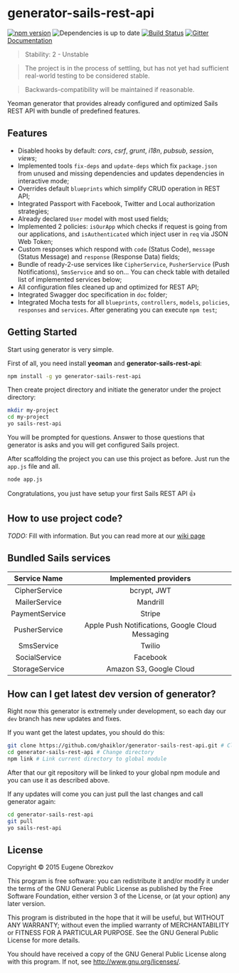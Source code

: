 # generator-sails-rest-api

[![npm version](https://badge.fury.io/js/generator-sails-rest-api.svg)](http://badge.fury.io/js/generator-sails-rest-api) ![Dependencies is up to date](https://david-dm.org/ghaiklor/generator-sails-rest-api.svg) [![Build Status](https://travis-ci.org/ghaiklor/generator-sails-rest-api.svg?branch=master)](https://travis-ci.org/ghaiklor/generator-sails-rest-api) [![Gitter](https://badges.gitter.im/Join%20Chat.svg)](https://gitter.im/ghaiklor/generator-sails-rest-api?utm_source=badge&utm_medium=badge&utm_campaign=pr-badge&utm_content=badge) [Documentation](https://github.com/ghaiklor/generator-sails-rest-api/wiki)

> Stability: 2 - Unstable

> The project is in the process of settling, but has not yet had sufficient real-world testing to be considered stable.

> Backwards-compatibility will be maintained if reasonable.

Yeoman generator that provides already configured and optimized Sails REST API with bundle of predefined features.

## Features

- Disabled hooks by default: *cors*, *csrf*, *grunt*, *i18n*, *pubsub*, *session*, *views*;
- Implemented tools `fix-deps` and `update-deps` which fix `package.json` from unused and missing dependencies and updates dependencies in interactive mode;
- Overrides default `blueprints` which simplify CRUD operation in REST API;
- Integrated Passport with Facebook, Twitter and Local authorization strategies;
- Already declared `User` model with most used fields;
- Implemented 2 policies: `isOurApp` which checks if request is going from our applications, and `isAuthenticated` which inject user in `req` via JSON Web Token;
- Custom responses which respond with `code` (Status Code), `message` (Status Message) and `response` (Response Data) fields;
- Bundle of ready-2-use services like `CipherService`, `PusherService` (Push Notifications), `SmsService` and so on... You can check table with detailed list of implemented services below;
- All configuration files cleaned up and optimized for REST API;
- Integrated Swagger doc specification in `doc` folder;
- Integrated Mocha tests for all `blueprints`, `controllers`, `models`, `policies`, `responses` and `services`. After generating you can execute `npm test`;

## Getting Started

Start using generator is very simple.

First of all, you need install **yeoman** and **generator-sails-rest-api**:

```bash
npm install -g yo generator-sails-rest-api
```

Then create project directory and initiate the generator under the project directory:

```bash
mkdir my-project
cd my-project
yo sails-rest-api
```

You will be prompted for questions. Answer to those questions that generator is asks and you will get configured Sails project.

After scaffolding the project you can use this project as before. Just run the `app.js` file and all.

```bash
node app.js
```

Congratulations, you just have setup your first Sails REST API :+1:

## How to use project code?

_TODO:_ Fill with information. But you can read more at our [wiki page](https://github.com/ghaiklor/generator-sails-rest-api/wiki/How-to-use)

## Bundled Sails services

|  Service Name  |               Implemented providers              |
|:--------------:|:------------------------------------------------:|
| CipherService  | bcrypt, JWT                                      |
| MailerService  | Mandrill                                         |
| PaymentService | Stripe                                           |
| PusherService  | Apple Push Notifications, Google Cloud Messaging |
| SmsService     | Twilio                                           |
| SocialService  | Facebook                                         |
| StorageService | Amazon S3, Google Cloud                          |

## How can I get latest dev version of generator?

Right now this generator is extremely under development, so each day our `dev` branch has new updates and fixes.

If you want get the latest updates, you should do this:

```bash
git clone https://github.com/ghaiklor/generator-sails-rest-api.git # Clone the repository
cd generator-sails-rest-api # Change directory
npm link # Link current directory to global module
```

After that our git repository will be linked to your global npm module and you can use it as described above.

If any updates will come you can just pull the last changes and call generator again:

```bash
cd generator-sails-rest-api
git pull
yo sails-rest-api
```

## License

Copyright © 2015 Eugene Obrezkov

This program is free software: you can redistribute it and/or modify
it under the terms of the GNU General Public License as published by
the Free Software Foundation, either version 3 of the License, or
(at your option) any later version.

This program is distributed in the hope that it will be useful,
but WITHOUT ANY WARRANTY; without even the implied warranty of
MERCHANTABILITY or FITNESS FOR A PARTICULAR PURPOSE. See the
GNU General Public License for more details.

You should have received a copy of the GNU General Public License
along with this program. If not, see <http://www.gnu.org/licenses/>.
